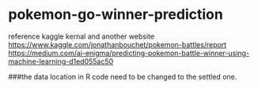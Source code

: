 # pokemon-go-winner-prediction
reference kaggle kernal and another website
https://www.kaggle.com/jonathanbouchet/pokemon-battles/report
https://medium.com/ai-enigma/predicting-pokemon-battle-winner-using-machine-learning-d1ed055ac50

###the data location in R code need to be changed to the settled one.
